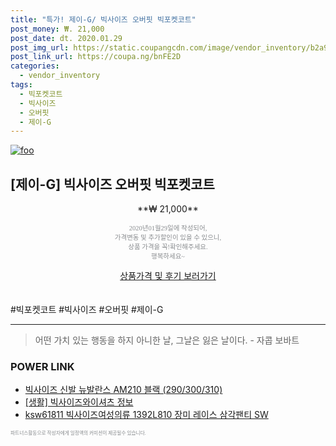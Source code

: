 ```yaml
--- 
title: "특가! 제이-G/ 빅사이즈 오버핏 빅포켓코트" 
post_money: ₩. 21,000 
post_date: dt. 2020.01.29 
post_img_url: https://static.coupangcdn.com/image/vendor_inventory/b2a9/6416597986c05f134430f5d4ed0db556d8828e497eb4a46d4ef0e5271460.png 
post_link_url: https://coupa.ng/bnFE2D 
categories: 
  - vendor_inventory 
tags: 
  - 빅포켓코트 
  - 빅사이즈 
  - 오버핏 
  - 제이-G 
--- 
```

[![foo](https://static.coupangcdn.com/image/vendor_inventory/b2a9/6416597986c05f134430f5d4ed0db556d8828e497eb4a46d4ef0e5271460.png)](https://coupa.ng/bnFE2D) 

## [제이-G] 빅사이즈 오버핏 빅포켓코트 
<p style="text-align: center;">**₩ 21,000**</p> 
<p style="text-align: center;"><span style="color: #898c8f; font-family: Georgia,Times,serif; font-size: 0.75em;">2020년01월29일에 작성되어, <br>가격변동 및 추가할인이 있을 수 있으니,<br> 상품 가격을 꼭!확인해주세요.<br>행복하세요~</span> 
</p>	 
<div markdown="0" style="text-align: center;"><a href="https://coupa.ng/bnFE2D" class="btn btn--success">상품가격 및 후기 보러가기</a></div> 
<br><br> 
  #빅포켓코트 #빅사이즈 #오버핏 #제이-G 
<hr> 

> 어떤 가치 있는 행동을 하지 아니한 날, 그날은 잃은 날이다. - 자콥 보바트 


### POWER LINK

* <a href="https://blog.naver.com/santokki14/221784240597" target="_blank">빅사이즈 신발 뉴발란스 AM210 블랙 (290/300/310)</a>
* <a href="https://blog.naver.com/sakai111/221768944049" target="_blank"> [생활] 빅사이즈와이셔츠 정보 </a>
* <a href="https://blog.naver.com/fasyy4321/221789599945" target="_blank">ksw61811 빅사이즈여성의류 1392L810 장미 레이스 삼각팬티 SW</a>

<span style="color: #898c8f; font-family: Georgia,Times,serif; font-size: 0.55em;">파트너스활동으로 작성자에게 일정액의 커미션이 제공될수 있습니다.</span> 
